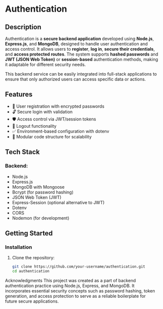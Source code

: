 # Authentication

## Description

Authentication is a **secure backend application** developed using **Node.js**, **Express.js**, and **MongoDB**, designed to handle user authentication and access control. It allows users to **register**, **log in**, **secure their credentials**, and **access protected routes**. The system supports **hashed passwords** and **JWT (JSON Web Token)** or **session-based** authentication methods, making it adaptable for different security needs.

This backend service can be easily integrated into full-stack applications to ensure that only authorized users can access specific data or actions.

## Features

- 🔐 User registration with encrypted passwords
- 🔓 Secure login with validation
- 🛡️ Access control via JWT/session tokens
- 🚫 Logout functionality
- ✅ Environment-based configuration with dotenv
- 📁 Modular code structure for scalability

## Tech Stack

### **Backend:**
- Node.js
- Express.js
- MongoDB with Mongoose
- Bcrypt (for password hashing)
- JSON Web Token (JWT)
- Express-Session (optional alternative to JWT)
- Dotenv
- CORS
- Nodemon (for development)

## Getting Started

### **Installation**

1. Clone the repository:
   ```bash
   git clone https://github.com/your-username/authentication.git
   cd authentication
Acknowledgments
This project was created as a part of backend authentication practice using Node.js, Express, and MongoDB. It incorporates essential security concepts such as password hashing, token generation, and access protection to serve as a reliable boilerplate for future secure applications.


